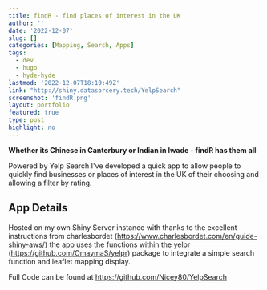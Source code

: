 ```yaml
---
title: findR - find places of interest in the UK
author: ''
date: '2022-12-07'
slug: []
categories: [Mapping, Search, Apps]
tags:
  - dev
  - hugo
  - hyde-hyde
lastmod: '2022-12-07T18:10:49Z'
link: "http://shiny.datasorcery.tech/YelpSearch"
screenshot: 'findR.png'
layout: portfolio
featured: true
type: post
highlight: no
---
```


**Whether its Chinese in Canterbury or Indian in Iwade - findR has them all**

Powered by Yelp Search I've developed a quick app to allow people to quickly find businesses or places of interest in the UK of their choosing and allowing a filter by rating.  

## App Details

Hosted on my own Shiny Server instance with thanks to the excellent instructions from charlesbordet (https://www.charlesbordet.com/en/guide-shiny-aws/) the app uses the functions within the yelpr (https://github.com/OmaymaS/yelpr) package to integrate a simple search function and leaflet mapping display.

Full Code can be found at https://github.com/Nicey80/YelpSearch
